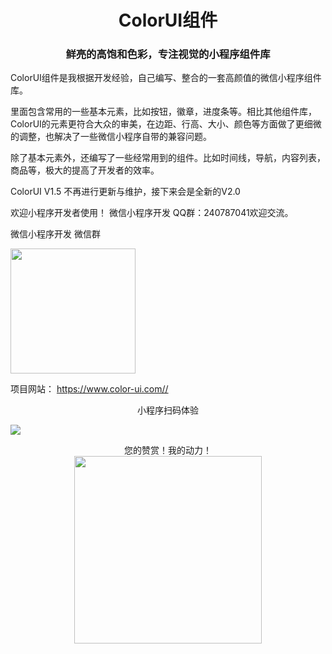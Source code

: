 
 <h1 align="center">ColorUI组件</h1>
 <h3 align="center">鲜亮的高饱和色彩，专注视觉的小程序组件库</h3>
<p>
ColorUI组件是我根据开发经验，自己编写、整合的一套高颜值的微信小程序组件库。
</p><p>
里面包含常用的一些基本元素，比如按钮，徽章，进度条等。相比其他组件库，ColorUI的元素更符合大众的审美，在边距、行高、大小、颜色等方面做了更细微的调整，也解决了一些微信小程序自带的兼容问题。
</p><p>
除了基本元素外，还编写了一些经常用到的组件。比如时间线，导航，内容列表，商品等，极大的提高了开发者的效率。
</p><p>
ColorUI V1.5 不再进行更新与维护，接下来会是全新的V2.0
</p><p>
欢迎小程序开发者使用！ 微信小程序开发 QQ群：240787041欢迎交流。
</p><p>
 微信小程序开发 微信群
</p><p>
 
 <img src="https://raw.githubusercontent.com/weilanwl/ColorUI/master/images/wxqrcode.jpg" width="200">
</p><p>
项目网站：  <a href="https://www.color-ui.com/" target="_blank" >https://www.color-ui.com//</a>
</p>
<p align="center">小程序扫码体验<br>

<img src="https://raw.githubusercontent.com/weilanwl/ColorUI/master/images/ColorUI.jpg">  </p>
<p align="center">
您的赞赏！我的动力！<br>
<img src="https://raw.githubusercontent.com/weilanwl/ColorUI/master/images/mm_reward_qrcode_1540462442829.png" width="300"></p>
